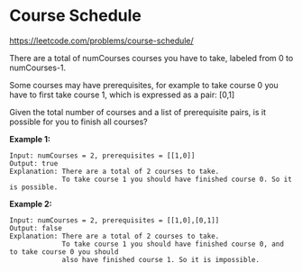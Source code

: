 # Course Schedule

https://leetcode.com/problems/course-schedule/

There are a total of numCourses courses you have to take, labeled from 0 to numCourses-1.  

Some courses may have prerequisites, for example to take course 0 you have to first take course 1, which is expressed as a pair: [0,1]  

Given the total number of courses and a list of prerequisite pairs, is it possible for you to finish all courses?  
 
**Example 1:**  
```  
Input: numCourses = 2, prerequisites = [[1,0]]  
Output: true  
Explanation: There are a total of 2 courses to take.  
             To take course 1 you should have finished course 0. So it is possible.  
```  

**Example 2:**  
```  
Input: numCourses = 2, prerequisites = [[1,0],[0,1]]  
Output: false  
Explanation: There are a total of 2 courses to take.  
             To take course 1 you should have finished course 0, and to take course 0 you should  
             also have finished course 1. So it is impossible.  
```  